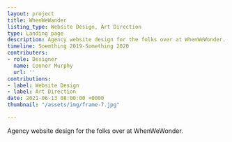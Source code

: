 ```yaml
---
layout: project
title: WhenWeWander
listing_type: Website Design, Art Direction
type: Landing page
description: Agency website design for the folks over at WhenWeWonder.
timeline: Soemthing 2019-Something 2020
contributers:
- role: Designer
  name: Connor Murphy
  url: ''
contributions:
- label: Website Design
- label: Art Direction
date: 2021-06-13 08:00:00 +0000
thumbnail: "/assets/img/frame-7.jpg"

---
```

Agency website design for the folks over at WhenWeWonder.